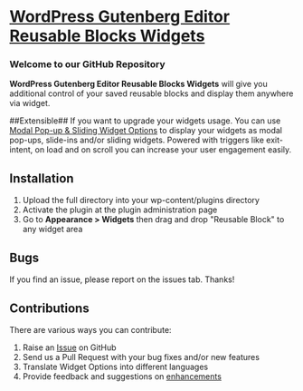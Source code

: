 # [WordPress Gutenberg Editor Reusable Blocks Widgets](https://widget-options.com/block-options/) #

### Welcome to our GitHub Repository

<strong>WordPress Gutenberg Editor Reusable Blocks Widgets</strong> will give you additional control of your saved reusable blocks and display them anywhere via widget.

##Extensible##
If you want to upgrade your widgets usage. You can use <a href="https://widget-options.com/modal-pop-up-and-sliding-widget-options/?utm_source=gutenberg-reusable-widget-github">Modal Pop-up & Sliding Widget Options</a> to display your widgets as modal pop-ups, slide-ins and/or sliding widgets. Powered with triggers like exit-intent, on load and on scroll you can increase your user engagement easily. 

## Installation ##

1. Upload the full directory into your wp-content/plugins directory
2. Activate the plugin at the plugin administration page
3. Go to <strong>Appearance > Widgets</strong> then drag and drop "Reusable Block" to any widget area

## Bugs ##
If you find an issue, please report on the issues tab. Thanks!


## Contributions ##
There are various ways you can contribute:

1. Raise an [Issue](https://github.com/phpbits/wordpress-gutenberg-editor-reusable-blocks-widget/issues) on GitHub
2. Send us a Pull Request with your bug fixes and/or new features
3. Translate Widget Options into different languages
4. Provide feedback and suggestions on [enhancements](https://github.com/phpbits/wordpress-gutenberg-editor-reusable-blocks-widget/issues)
